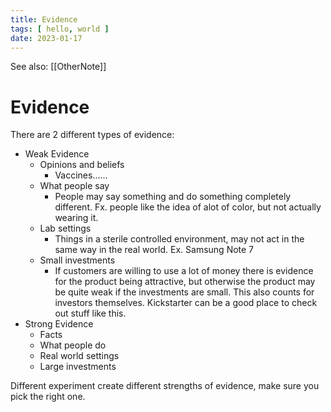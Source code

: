 ```yaml
---
title: Evidence
tags: [ hello, world ]
date: 2023-01-17
---
```


See also: [[OtherNote]]

# Evidence

There are 2 different types of evidence:

- Weak Evidence
  - Opinions and beliefs
    - Vaccines......
  - What people say
    - People may say something and do something completely different. Fx. people like the idea of alot of color, but not actually wearing it.
  - Lab settings
    - Things in a sterile controlled environment, may not act in the same way in the real world. Ex. Samsung Note 7
  - Small investments
    - If customers are willing to use a lot of money there is evidence for the product being attractive, but otherwise the product may be quite weak if the investments are small. This also counts for investors themselves. Kickstarter can be a good place to check out stuff like this.
- Strong Evidence
  - Facts
  - What people do
  - Real world settings
  - Large investments

Different experiment create different strengths of evidence, make sure you pick the right one.

